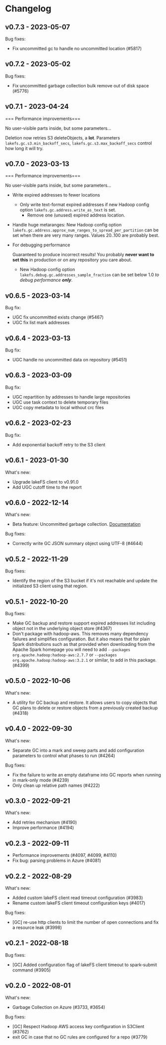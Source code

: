 # Changelog

## v0.7.3 - 2023-05-07

Bug fixes:
* Fix uncommitted gc to handle no uncommitted location (#5817)

## v0.7.2 - 2023-05-02

Bug fixes:
* Fix uncommitted garbage collection bulk remove out of disk space (#5776)

## v0.7.1 - 2023-04-24

=== Performance improvements===

No user-visible parts inside, but some parameters...

Deletion now retries S3 deleteObjects, a **lot**.  Parameters
`lakefs.gc.s3.min_backoff_secs`, `lakefs.gc.s3.max_backoff_secs` control how
long it will try.

## v0.7.0 - 2023-03-13

=== Performance improvements===

No user-visible parts inside, but some parameters...

* Write expired addresses to fewer locations
  * Only write text-format expired addresses if new Hadoop config option
    `lakefs.gc.address.write_as_text` is set.
	* Remove one (unused) expired address location.
* Handle huge metaranges: New Hadoop config option
  `lakefs.gc.address.approx_num_ranges_to_spread_per_partition` can be set
  when there are very many ranges.  Values 20..100 are probably best.
* For debugging performance

  Guaranteed to produce incorrect results!  You probably **never want to set
  this** in production or on any repository you care about.
  * New Hadoop config option `lakefs.debug.gc.addresses_sample_fraction` can
	be set below 1.0 _to debug performance **only**_.


## v0.6.5 - 2023-03-14

Bug fix:
* UGC fix uncommitted exists change (#5467)
* UGC fix list mark addresses

## v0.6.4 - 2023-03-13

Bug fix:
* UGC handle no uncommitted data on repository (#5451)

## v0.6.3 - 2023-03-09

Bug fix:
* UGC repartition by addresses to handle large repositories
* UGC use task context to delete temporary files
* UGC copy metadata to local without crc files

## v0.6.2 - 2023-02-23

Bug fix:
* Add exponential backoff retry to the S3 client

## v0.6.1 - 2023-01-30

What's new:
* Upgrade lakeFS client to v0.91.0
* Add UGC cutoff time to the report

## v0.6.0 - 2022-12-14

What's new:
* Beta feature: Uncommitted garbage collection. [Documentation](https://docs.lakefs.io/howto/garbage-collection.html#beta-deleting-uncommitted-objects)

Bug fixes:
* Correctly write GC JSON summary object using UTF-8 (#4644)

## v0.5.2 - 2022-11-29
Bug fixes:
* Identify the region of the S3 bucket if it's not reachable and update the initialized S3 client using that region.

## v0.5.1 - 2022-10-20
Bug fixes:
* Make GC backup and restore support expired addresses list including object not in the underlying object store (#4367)
* Don't package with hadoop-aws.  This removes many dependency failures and
  simplifies configuration.  But it also means that for plain Spark
  distributions such as that provided when downloading from the Apache Spark
  homepage you will need to add `--packages
  org.apache.hadoop:hadoop-aws:2.7.7` or `--packages
  org.apache.hadoop:hadoop-aws:3.2.1` or similar, to add in this package. (#4399)

## v0.5.0 - 2022-10-06
What's new:
* A utility for GC backup and restore. It allows users to copy objects that GC plans to delete or restore objects
from a previously created backup (#4318)

## v0.4.0 - 2022-09-30
What's new:
* Separate GC into a mark and sweep parts and add configuration parameters to control what phases to run (#4264)

Bug fixes:
* Fix the failure to write an empty dataframe into GC reports when running in mark-only mode (#4239)
* Only clean up relative path names (#4222) 

## v0.3.0 - 2022-09-21
What's new:
- Add retries mechanism (#4190)
- Improve performance (#4194)

## v0.2.3 - 2022-09-11
- Performance improvements (#4097, #4099, #4110)
- Fix bug: parsing problems in Azure (#4081)

## v0.2.2 - 2022-08-29
What's new:
- Added custom lakeFS client read timeout configuration (#3983)
- Rename custom lakeFS client timeout configuration keys (#4017)

Bug fixes:
- [GC] re-use http clients to limit the number of open connections and fix a resource leak (#3998)   

## v0.2.1 - 2022-08-18
Bug fixes:
- [GC] Added configuration flag of lakeFS client timeout to spark-submit command (#3905)

## v0.2.0 - 2022-08-01
What's new:
- Garbage Collection on Azure (#3733, #3654)

Bug fixes:
- [GC] Respect Hadoop AWS access key configuration in S3Client (#3762)
- exit GC in case that no GC rules are configured for a repo (#3779)
